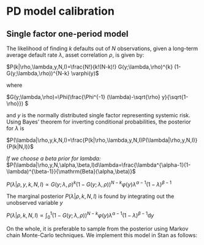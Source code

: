 PD model calibration
====================

Single factor one-period model
------------------------------

The likelihood of finding $k$ defaults out of $N$
observations, given a long-term average default rate $\lambda$,  asset
correlation $\rho$, is given by:

$P(k|\rho,\lambda,y,N,I)=\frac{N!}{k!(N-k)!} G(y;\lambda,\rho)^{k}
(1-G(y;\lambda,\rho))^{N-k} \varphi(y)$

where

$G(y;\lambda,\rho)=\Phi(\frac{\Phi^{-1} (\lambda)-\sqrt{\rho} y}{\sqrt{1-\rho}}) $

and $y$ is the normally distributed single factor representing systemic risk. Using
Bayes’ theorem for inverting conditional probabilities, the posterior for
$\lambda$ is

$P(\lambda|\rho,y,k,N,I)=\frac{P(k|\rho,\lambda,y,N,I)P(\lambda|\rho,y,N,I)}{P(k|N,I)}$

*If we choose a beta prior for lambda:* $P(\lambda|\rho,y,N,\alpha,\beta,I)d\lambda=\frac{\lambda^{\alpha-1}(1-\lambda)^{\beta-1}}{\mathrm{Beta}(\alpha,\beta)}$


$P(\lambda|\rho,y,k,N,I)\propto G(y;\lambda,\rho)^{k}
(1-G(y;\lambda,\rho))^{N-k}\varphi(y)\lambda^{\alpha-1}(1-\lambda)^{\beta-1}$

The marginal posterior $P(\lambda|\rho,k,N,I)$ is found by integrating out the
unobserved variable $y$

$P(\lambda|\rho,k,N,I)\propto \int_0^1 (1-G(y;\lambda,\rho))^{N-k}\varphi(y)\lambda^{\alpha-1}(1-\lambda)^{\beta-1} \mathrm{d}y$

On the whole, it is preferable to sample from the posterior using Markov chain Monte-Carlo techniques. We implement this model in Stan as follows:

